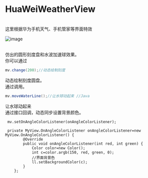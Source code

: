 # HuaWeiWeatherView
<br>
这里根据华为手机天气、手机管家等界面特效<br>

![image](https://github.com/YISHUIH/HuaWeiWeatherView/raw/master/hwwv.gif)


<br>
仿出的圆形刻度盘和水波加速球效果。
<br>
你可以通过

```Java
mv.change(200);//动态绘制刻度
```


动态绘制刻度圆盘。
<br>
通过调用。

```Java
mv.moveWaterLine();//让水球动起来 //Java
```


让水球动起来
<br>
通过接口回调，动态同步设置背景颜色。

```Java<br>
 mv.setOnAngleColorListener(onAngleColorListener);
 
 private MyView.OnAngleColorListener onAngleColorListener=new MyView.OnAngleColorListener() {
        @Override
        public void onAngleColorListener(int red, int green) {
            Color color=new Color();
            int c=color.argb(150, red, green, 0);
            //界面背景色
            ll.setBackgroundColor(c);
        }
    };
```


